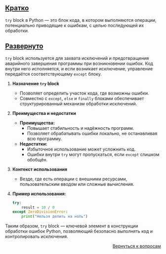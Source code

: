 ## <u>Кратко</u>

`try` block в Python — это блок кода, в котором выполняются операции, потенциально приводящие к ошибкам, с целью
последующей их обработки.

## <u>Развернуто</u>

`try` block используется для захвата исключений и предотвращения аварийного завершения программы при возникновении
ошибок. Код внутри него исполняется, и если возникает исключение, управление передаётся соответствующему `except` блоку.

1. **Назначение `try` block**
    - Позволяет определить участок кода, где возможны ошибки.
    - Совместно с `except`, `else` и `finally` блоками обеспечивает структурированный механизм обработки исключений.

2. **Преимущества и недостатки**
    - **Преимущества:**
        - Повышает стабильность и надёжность программ.
        - Позволяет обрабатывать ошибки локально, не останавливая всю программу.
    - **Недостатки:**
        - Избыточное использование может усложнить код.
        - Ошибки внутри `try` могут пропускаться, если `except` слишком обобщён.

3. **Контекст использования**
    - Везде, где есть операции с внешними ресурсами, пользовательским вводом или сложные вычисления.

4. **Пример использования:**
    ```python
    try:
        result = 10 / 0
    except ZeroDivisionError:
        print("Нельзя делить на ноль")
    ```

Таким образом, `try` block — ключевой элемент в конструкции обработки ошибок Python, позволяющий безопасно выполнять код
и контролировать исключения.

<div align="right">

[Вернуться к вопросам](../Вопросы.md)

</div>
